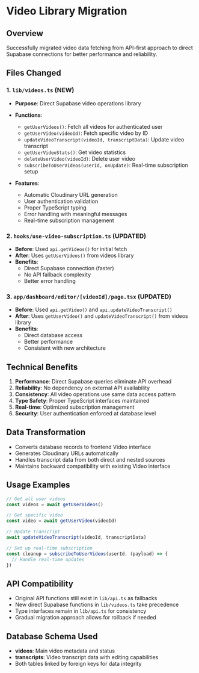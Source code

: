 # Video Library Migration

## Overview
Successfully migrated video data fetching from API-first approach to direct Supabase connections for better performance and reliability.

## Files Changed

### 1. `lib/videos.ts` (NEW)
- **Purpose**: Direct Supabase video operations library
- **Functions**:
  - `getUserVideos()`: Fetch all videos for authenticated user
  - `getUserVideo(videoId)`: Fetch specific video by ID
  - `updateVideoTranscript(videoId, transcriptData)`: Update video transcript
  - `getUserVideoStats()`: Get video statistics
  - `deleteUserVideo(videoId)`: Delete user video
  - `subscribeToUserVideos(userId, onUpdate)`: Real-time subscription setup

- **Features**:
  - Automatic Cloudinary URL generation
  - User authentication validation
  - Proper TypeScript typing
  - Error handling with meaningful messages
  - Real-time subscription management

### 2. `hooks/use-video-subscription.ts` (UPDATED)
- **Before**: Used `api.getVideos()` for initial fetch
- **After**: Uses `getUserVideos()` from videos library
- **Benefits**: 
  - Direct Supabase connection (faster)
  - No API fallback complexity
  - Better error handling

### 3. `app/dashboard/editor/[videoId]/page.tsx` (UPDATED)
- **Before**: Used `api.getVideo()` and `api.updateVideoTranscript()`
- **After**: Uses `getUserVideo()` and `updateVideoTranscript()` from videos library
- **Benefits**:
  - Direct database access
  - Better performance
  - Consistent with new architecture

## Technical Benefits

1. **Performance**: Direct Supabase queries eliminate API overhead
2. **Reliability**: No dependency on external API availability
3. **Consistency**: All video operations use same data access pattern
4. **Type Safety**: Proper TypeScript interfaces maintained
5. **Real-time**: Optimized subscription management
6. **Security**: User authentication enforced at database level

## Data Transformation
- Converts database records to frontend Video interface
- Generates Cloudinary URLs automatically
- Handles transcript data from both direct and nested sources
- Maintains backward compatibility with existing Video interface

## Usage Examples

```typescript
// Get all user videos
const videos = await getUserVideos()

// Get specific video
const video = await getUserVideo(videoId)

// Update transcript
await updateVideoTranscript(videoId, transcriptData)

// Set up real-time subscription
const cleanup = subscribeToUserVideos(userId, (payload) => {
  // Handle real-time updates
})
```

## API Compatibility
- Original API functions still exist in `lib/api.ts` as fallbacks
- New direct Supabase functions in `lib/videos.ts` take precedence
- Type interfaces remain in `lib/api.ts` for consistency
- Gradual migration approach allows for rollback if needed

## Database Schema Used
- **videos**: Main video metadata and status
- **transcripts**: Video transcript data with editing capabilities
- Both tables linked by foreign keys for data integrity
